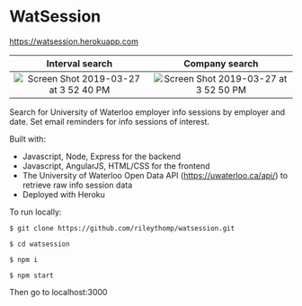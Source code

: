 # WatSession

https://watsession.herokuapp.com

Interval search                    |  Company search
:-------------------------:|:-------------------------:
![Screen Shot 2019-03-27 at 3 52 40 PM](https://user-images.githubusercontent.com/35535783/55108432-fc0e4700-50a9-11e9-855d-b2ccb9e68deb.png)    |  ![Screen Shot 2019-03-27 at 3 52 50 PM](https://user-images.githubusercontent.com/35535783/55108440-fdd80a80-50a9-11e9-9955-e0df04a20d35.png)

Search for University of Waterloo employer info sessions by employer and date. Set email reminders for info sessions of interest. 

Built with:
 * Javascript, Node, Express for the backend
 * Javascript, AngularJS, HTML/CSS for the frontend
 * The University of Waterloo Open Data API (https://uwaterloo.ca/api/) to retrieve raw info session data
 * Deployed with Heroku


To run locally:

```$ git clone https://github.com/rileythomp/watsession.git```

```$ cd watsession```

```$ npm i```

```$ npm start```

Then go to localhost:3000
